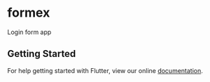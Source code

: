 # formex

Login form app

## Getting Started

For help getting started with Flutter, view our online
[documentation](https://flutter.io/).
